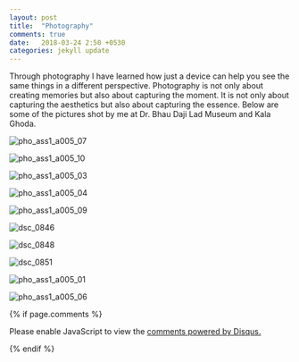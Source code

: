 ```yaml
---
layout: post
title:  "Photography"
comments: true
date:   2018-03-24 2:50 +0530
categories: jekyll update
---
```


Through photography I have learned how just a device can help you see the same things in a different perspective. Photography is not only about creating memories but also about capturing the moment. It is not only about capturing the aesthetics but also about capturing the essence.
Below are some of the pictures shot by me at Dr. Bhau Daji Lad Museum and Kala Ghoda.

![pho_ass1_a005_07](https://user-images.githubusercontent.com/36836452/37862123-e61aca94-2f6d-11e8-8966-54cd92be0268.jpg) <br/>

![pho_ass1_a005_10](https://user-images.githubusercontent.com/36836452/37862128-0b44f31c-2f6e-11e8-9e14-c24027cde8c6.jpg) <br/>

![pho_ass1_a005_03](https://user-images.githubusercontent.com/36836452/37862131-20ffc628-2f6e-11e8-9b55-5c1b79342e32.jpg) <br/>

![pho_ass1_a005_04](https://user-images.githubusercontent.com/36836452/37862132-22ac8ad8-2f6e-11e8-8998-666dc4ee218e.jpg) <br/>

![pho_ass1_a005_09](https://user-images.githubusercontent.com/36836452/37862139-40b3d59a-2f6e-11e8-885e-ce2290ac1df4.jpg) <br/>

![dsc_0846](https://user-images.githubusercontent.com/36836452/37862797-0d4e71f0-2f79-11e8-84f9-5d68107ad5ec.jpg) <br/>

![dsc_0848](https://user-images.githubusercontent.com/36836452/37862798-0d9b79dc-2f79-11e8-9506-ccb6d8cd85fd.jpg) <br/>

![dsc_0851](https://user-images.githubusercontent.com/36836452/37862799-0de1789c-2f79-11e8-8485-da6a5311df13.jpg) <br/>

![pho_ass1_a005_01](https://user-images.githubusercontent.com/36836452/37862141-41ec0964-2f6e-11e8-997d-10a0f44cf9ed.jpg) <br/>

![pho_ass1_a005_06](https://user-images.githubusercontent.com/36836452/37862142-43f49c76-2f6e-11e8-9f95-5ae2986c803c.jpg) <br/>

{% if page.comments %}

<div id="disqus_thread"></div>
<script>

/**
*  RECOMMENDED CONFIGURATION VARIABLES: EDIT AND UNCOMMENT THE SECTION BELOW TO INSERT DYNAMIC VALUES FROM YOUR PLATFORM OR CMS.
*  LEARN WHY DEFINING THESE VARIABLES IS IMPORTANT: https://disqus.com/admin/universalcode/#configuration-variables*/
/*
var disqus_config = function () {
this.page.url = PAGE_URL;  // Replace PAGE_URL with your page's canonical URL variable
this.page.identifier = PAGE_IDENTIFIER; // Replace PAGE_IDENTIFIER with your page's unique identifier variable
};
*/
(function() { // DON'T EDIT BELOW THIS LINE
var d = document, s = d.createElement('script');
s.src = 'https://hitiksha-github-io.disqus.com/embed.js';
s.setAttribute('data-timestamp', +new Date());
(d.head || d.body).appendChild(s);
})();
</script>
<noscript>Please enable JavaScript to view the <a href="https://disqus.com/?ref_noscript">comments powered by Disqus.</a></noscript>


{% endif %}
